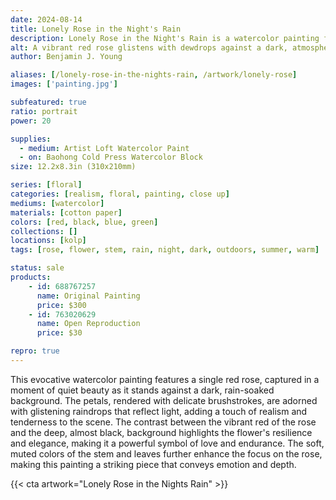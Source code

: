 ```yaml
---
date: 2024-08-14
title: Lonely Rose in the Night's Rain
description: Lonely Rose in the Night's Rain is a watercolor painting featuring a single rose in the rain with a dark background.
alt: A vibrant red rose glistens with dewdrops against a dark, atmospheric background, creating a striking contrast and a sense of delicate elegance in this watercolor painting.
author: Benjamin J. Young

aliases: [/lonely-rose-in-the-nights-rain, /artwork/lonely-rose]
images: ['painting.jpg']

subfeatured: true
ratio: portrait
power: 20

supplies:
  - medium: Artist Loft Watercolor Paint
  - on: Baohong Cold Press Watercolor Block
size: 12.2x8.3in (310x210mm)

series: [floral]
categories: [realism, floral, painting, close up]
mediums: [watercolor]
materials: [cotton paper]
colors: [red, black, blue, green]
collections: []
locations: [kolp]
tags: [rose, flower, stem, rain, night, dark, outdoors, summer, warm]

status: sale
products:
    - id: 688767257
      name: Original Painting
      price: $300
    - id: 763020629
      name: Open Reproduction
      price: $30

repro: true
---
```


This evocative watercolor painting features a single red rose, captured in a moment of quiet beauty as it stands against a dark, rain-soaked background. The petals, rendered with delicate brushstrokes, are adorned with glistening raindrops that reflect light, adding a touch of realism and tenderness to the scene. The contrast between the vibrant red of the rose and the deep, almost black, background highlights the flower's resilience and elegance, making it a powerful symbol of love and endurance. The soft, muted colors of the stem and leaves further enhance the focus on the rose, making this painting a striking piece that conveys emotion and depth.

<!--more-->

{{< cta artwork="Lonely Rose in the Nights Rain" >}}